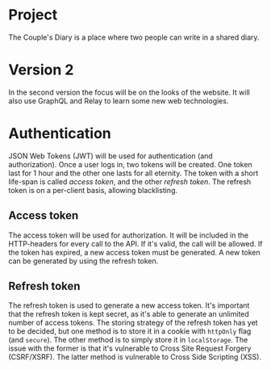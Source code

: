 # Project
The Couple's Diary is a place where two people can write in a shared diary.

# Version 2
In the second version the focus will be on the looks of the website.
It will also use GraphQL and Relay to learn some new web technologies.

# Authentication
JSON Web Tokens (JWT) will be used for authentication (and authorization).
Once a user logs in, two tokens will be created.
One token last for 1 hour and the other one lasts for all eternity.
The token with a short life-span is called *access token*, and the other *refresh token*.
The refresh token is on a per-client basis, allowing blacklisting.
## Access token
The access token will be used for authorization.
It will be included in the HTTP-headers for every call to the API.
If it's valid, the call will be allowed.
If the token has expired, a new access token must be generated.
A new token can be generated by using the refresh token.
## Refresh token
The refresh token is used to generate a new access token.
It's important that the refresh token is kept secret, as it's able to generate an unlimited number of access tokens.
The storing strategy of the refresh token has yet to be decided, but one method is to store it in a cookie with `httpOnly` flag (and `secure`).
The other method is to simply store it in `localStorage`.
The issue with the former is that it's vulnerable to Cross Site Request Forgery (CSRF/XSRF).
The latter method is vulnerable to Cross Side Scripting (XSS).
